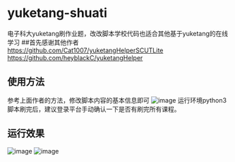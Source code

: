 # yuketang-shuati
电子科大yuketang刷作业题，改改脚本学校代码也适合其他基于yuketang的在线学习
##首先感谢其他作者
https://github.com/Cat1007/yuketangHelperSCUTLite
https://github.com/heyblackC/yuketangHelper

## 使用方法
参考上面作者的方法，修改脚本内容的基本信息即可
![image](https://user-images.githubusercontent.com/102640365/160744963-81749688-7655-432f-a9bb-58feaac3fac7.png)
运行环境python3
脚本刷完后，建议登录平台手动确认一下是否有刷完所有课程。
## 运行效果
![image](https://user-images.githubusercontent.com/102640365/160746117-af03669c-454e-45b7-a1a6-980677e82cf2.png)
![image](https://user-images.githubusercontent.com/102640365/160745863-6ed0f08b-8f1e-4635-a0b3-0caf0a461bdf.png)
